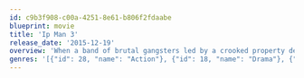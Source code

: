 ```yaml
---
id: c9b3f908-c00a-4251-8e61-b806f2fdaabe
blueprint: movie
title: 'Ip Man 3'
release_date: '2015-12-19'
overview: 'When a band of brutal gangsters led by a crooked property developer make a play to take over the city, Master Ip is forced to take a stand.'
genres: '[{"id": 28, "name": "Action"}, {"id": 18, "name": "Drama"}, {"id": 36, "name": "History"}]'
---
```


